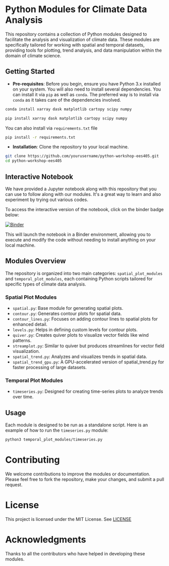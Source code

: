 # Python Modules for Climate Data Analysis

This repository contains a collection of Python modules designed to facilitate the analysis and visualization of climate data. These modules are specifically tailored for working with spatial and temporal datasets, providing tools for plotting, trend analysis, and data manipulation within the domain of climate science.

## Getting Started 
- **Pre-requisites**: Before you begin, ensure you have Python 3.x installed on your system. You will also need to install several dependencies. You can install it via `pip` as well as `conda`. The preferred way is to install via `conda` as it takes care of the dependencies involved. 

```bash
conda install xarray dask matplotlib cartopy scipy numpy
```

```bash
pip install xarray dask matplotlib cartopy scipy numpy
```

You can also install via `requirements.txt` file 

```bash
pip install -r requirements.txt
```

- **Installation**: Clone the repository to your local machine.

```bash
git clone https://github.com/yourusername/python-workshop-ees405.git
cd python-workshop-ees405
```

## Interactive Notebook

We have provided a Jupyter notebook along with this repository that you can use to follow along with our modules. It's a great way to learn and also experiment by trying out various codes.

To access the interactive version of the notebook, click on the binder badge below:

[![Binder](https://mybinder.org/badge_logo.svg)](https://mybinder.org/v2/gh/shiv3679/python-workshop-ees405/main?urlpath=https%3A%2F%2Fgithub.com%2Fshiv3679%2Fpython-workshop-ees405%2Fblob%2Fmain%2Fpython_workshop.ipynb)

This will launch the notebook in a Binder environment, allowing you to execute and modify the code without needing to install anything on your local machine.



## Modules Overview
The repository is organized into two main categories: `spatial_plot_modules` and `temporal_plot_modules`, each containing Python scripts tailored for specific types of climate data analysis.

### Spatial Plot Modules
- `spatial.py`: Base module for generating spatial plots.
- `contour.py`: Generates contour plots for spatial data.
- `contour_lines.py`: Focuses on adding contour lines to spatial plots for enhanced detail.
- `levels.py`: Helps in defining custom levels for contour plots.
- `quiver.py`: Creates quiver plots to visualize vector fields like wind patterns.
- `streamplot.py`: Similar to quiver but produces streamlines for vector field visualization.
- `spatial_trend.py`: Analyzes and visualizes trends in spatial data.
- `spatial_trend_gpu.py`: A GPU-accelerated version of spatial_trend.py for faster processing of large datasets.
### Temporal Plot Modules
- `timeseries.py`: Designed for creating time-series plots to analyze trends over time.

## Usage
Each module is designed to be run as a standalone script. Here is an example of how to run the `timeseries.py` module:

```bash 
python3 temporal_plot_modules/timeseries.py
```
# Contributing
We welcome contributions to improve the modules or documentation. Please feel free to fork the repository, make your changes, and submit a pull request.

# License
This project is licensed under the MIT License. See [LICENSE](https://github.com/shiv3679/python-workshop-ees405/LICENSE)

# Acknowledgments
Thanks to all the contributors who have helped in developing these modules.

